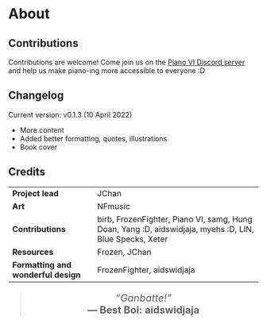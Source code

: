 # About
## Contributions

Contributions are welcome! Come join us on the [Piano VI Discord server](https://discord.gg/rEx9Vr662z) and help us make piano-ing more accessible to everyone :D

## Changelog

Current version: v0.1.3 (10 April 2022)

- More content
- Added better formatting, quotes, illustrations
- Book cover

## Credits

|                                     |                                                                                 |
|-------------------------------------|---------------------------------------------------------------------------------|
| **Project lead**                    | JChan                                                                           |
| **Art**                             | NFmusic                                                                         |
| **Contributions**                   | birb, FrozenFighter, Piano VI, samg, Hung Doan, Yang :D, aidswidjaja, myehs :D, LIN, Blue Specks, Xeter |
| **Resources**                       | Frozen, JChan                                                                   |
| **Formatting and wonderful design** | FrozenFighter, aidswidjaja                                                      |

<blockquote>
<center>
	<p style='font-size: 20px'><span style="font-style: italic">“Ganbatte!" </span><br><strong>― Best Boi: aidswidjaja</strong>
</center>
</blockquote>